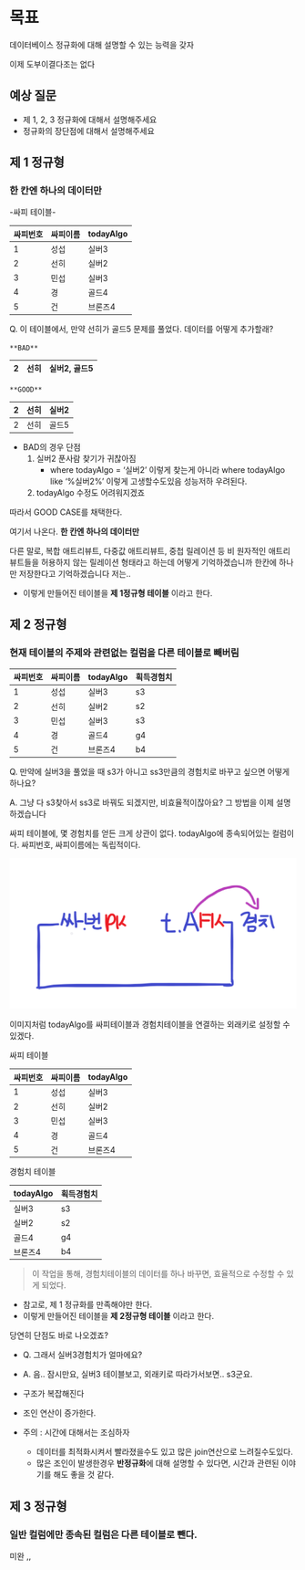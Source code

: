 # 목표

데이터베이스 정규화에 대해 설명할 수 있는 능력을 갖자

이제 도부이결다조는 없다

## 예상 질문

- 제 1, 2, 3 정규화에 대해서 설명해주세요
- 정규화의 장단점에 대해서 설명해주세요

## 제 1 정규형

### 한 칸엔 하나의 데이터만

-싸피 테이블-

| 싸피번호 | 싸피이름 | todayAlgo |
| -------- | -------- | --------- |
| 1        | 성섭     | 실버3     |
| 2        | 선히     | 실버2     |
| 3        | 민섭     | 실버3     |
| 4        | 경       | 골드4     |
| 5        | 건       | 브론즈4   |

Q. 이 테이블에서, 만약 선히가 골드5 문제를 풀었다. 데이터를 어떻게 추가할래?

`**BAD**`

| 2   | 선히 | 실버2, 골드5 |
| --- | ---- | ------------ |

`**GOOD**`

| 2   | 선히 | 실버2 |
| --- | ---- | ----- |
| 2   | 선히 | 골드5 |

- BAD의 경우 단점
  1. 실버2 푼사람 찾기가 귀찮아짐
     - where todayAlgo = ‘실버2’ 이렇게 찾는게 아니라 where todayAlgo like ‘%실버2%’ 이렇게 고생할수도있음 성능저하 우려된다.
  2. todayAlgo 수정도 어려워지겠죠

따라서 GOOD CASE를 채택한다.

여기서 나온다. **한 칸엔 하나의 데이터만**

다른 말로, 복합 애트리뷰트, 다중값 애트리뷰트, 중첩 릴레이션 등 비 원자적인 애트리뷰트들을 허용하지 않는 릴레이션 형태라고 하는데 어떻게 기억하겠습니까 한칸에 하나만 저장한다고 기억하겠습니다 저는..

- 이렇게 만들어진 테이블을 **제 1정규형 테이블** 이라고 한다.

## 제 2 정규형

### 현재 테이블의 주제와 관련없는 컬럼을 다른 테이블로 빼버림

| 싸피번호 | 싸피이름 | todayAlgo | 획득경험치 |
| -------- | -------- | --------- | ---------- |
| 1        | 성섭     | 실버3     | s3         |
| 2        | 선히     | 실버2     | s2         |
| 3        | 민섭     | 실버3     | s3         |
| 4        | 경       | 골드4     | g4         |
| 5        | 건       | 브론즈4   | b4         |

Q. 만약에 실버3을 풀었을 때 s3가 아니고 ss3만큼의 경험치로 바꾸고 싶으면 어떻게하나요?

A. 그냥 다 s3찾아서 ss3로 바꿔도 되겠지만, 비효율적이잖아요? 그 방법을 이제 설명하겠습니다

싸피 테이블에, 몇 경험치를 얻든 크게 상관이 없다. todayAlgo에 종속되어있는 컬럼이다. 싸피번호, 싸피이름에는 독립적이다.

![Untitled](<./images/normalization_foreignkey.png>)

이미지처럼 todayAlgo를 싸피테이블과 경험치테이블을 연결하는 외래키로 설정할 수 있겠다.

싸피 테이블

| 싸피번호 | 싸피이름 | todayAlgo |
| -------- | -------- | --------- |
| 1        | 성섭     | 실버3     |
| 2        | 선히     | 실버2     |
| 3        | 민섭     | 실버3     |
| 4        | 경       | 골드4     |
| 5        | 건       | 브론즈4   |

경험치 테이블

| todayAlgo | 획득경험치 |
| --------- | ---------- |
| 실버3     | s3         |
| 실버2     | s2         |
| 골드4     | g4         |
| 브론즈4   | b4         |

> 이 작업을 통해, 경험치테이블의 데이터를 하나 바꾸면, 효율적으로 수정할 수 있게 되었다.

- 참고로, 제 1 정규화를 만족해야만 한다.
- 이렇게 만들어진 테이블을 **제 2정규형 테이블** 이라고 한다.

당연히 단점도 바로 나오겠죠?

- Q. 그래서 실버3경험치가 얼마에요?
- A. 음.. 잠시만요, 실버3 테이블보고, 외래키로 따라가서보면.. s3군요.

- 구조가 복잡해진다
- 조인 연산이 증가한다.
- 주의 : 시간에 대해서는 조심하자
  - 데이터를 최적화시켜서 빨라졌을수도 있고 많은 join연산으로 느려질수도있다.
  - 많은 조인이 발생한경우 **반정규화**에 대해 설명할 수 있다면, 시간과 관련된 이야기를 해도 좋을 것 같다.

## 제 3 정규형

### 일반 컬럼에만 종속된 컬럼은 다른 테이블로 뺀다.

미완 ,,
